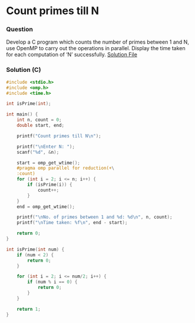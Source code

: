 # Count primes till N

### Question

Develop a C program which counts the number of primes between 1 and N, use OpenMP to carry out the operations in parallel. Display the time taken for each computation of ‘N’ successfully. [Solution File](./solution.c)

### Solution (C)

```C
#include <stdio.h>
#include <omp.h>
#include <time.h>

int isPrime(int);

int main() {
    int n, count = 0;
    double start, end;

    printf("Count primes till N\n");

    printf("\nEnter N: ");
    scanf("%d", &n);

    start = omp_get_wtime();
    #pragma omp parallel for reduction(+\
    :count)
    for (int i = 2; i <= n; i++) {
        if (isPrime(i)) {
            count++;
        }
    }
    end = omp_get_wtime();

    printf("\nNo. of primes between 1 and %d: %d\n", n, count);
    printf("\nTime taken: %f\n", end - start);

    return 0;
}

int isPrime(int num) {
    if (num < 2) {
        return 0;
    }

    for (int i = 2; i <= num/2; i++) {
        if (num % i == 0) {
            return 0;
        }
    }

    return 1;
}
```
